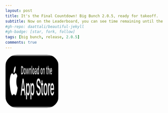 ```yaml
---
layout: post
title: It's the Final Countdown! Big Bunch 2.0.5, ready for takeoff.
subtitle: Now on the Leaderboard, you can see time remaining until the next game begins! 🚀
#gh-repo: daattali/beautiful-jekyll
#gh-badge: [star, fork, follow]
tags: [big bunch, release, 2.0.5]
comments: true
---
```

<a href="https://apps.apple.com/us/app/big-bunch/id1620207662" style="width: 170px; height: 170px; border-radius: 22%; overflow: hidden; display: inline-block; vertical-align: middle;"><img src="/assets/img/black.svg" alt="Big Bunch" style="width: 170px; height: 170px; border-radius: 22%; overflow: hidden; display: inline-block; vertical-align: middle;"></a>
